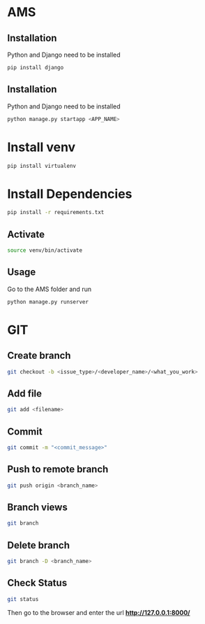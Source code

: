 # AMS

## Installation

Python and Django need to be installed

```bash
pip install django
```

## Installation

Python and Django need to be installed

```bash
python manage.py startapp <APP_NAME>
```

# Install venv

```bash
pip install virtualenv
```

# Install Dependencies

```bash
pip install -r requirements.txt

```

## Activate 
```bash
source venv/bin/activate
```

## Usage

Go to the AMS folder and run

```bash
python manage.py runserver
```

# GIT

## Create branch
```bash
git checkout -b <issue_type>/<developer_name>/<what_you_work>
```

## Add file
```bash
git add <filename>
```

## Commit 
```bash
git commit -m "<commit_message>"
```

## Push to remote branch
```bash
git push origin <branch_name>
```

## Branch views
```bash
git branch
```

## Delete branch
```bash
git branch -D <branch_name>
```

## Check Status
```bash
git status
```

Then go to the browser and enter the url **http://127.0.0.1:8000/**